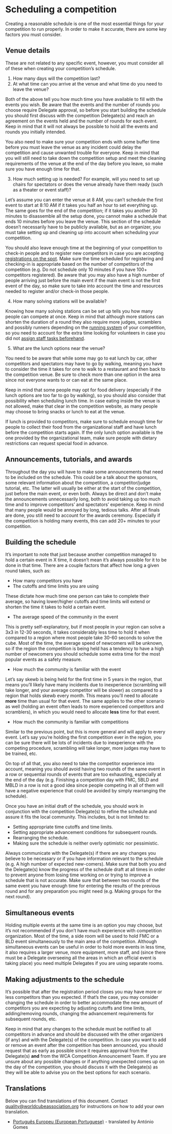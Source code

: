 # Scheduling a competition

Creating a reasonable schedule is one of the most essential things for your competition to run properly. In order to make it accurate, there are some key factors you must consider.

## Venue details

These are not related to any specific event, however, you must consider all of these when creating your competition’s schedule.

1. How many days will the competition last?
2. At what time can you arrive at the venue and what time do you need to leave the venue?

Both of the above tell you how much time you have available to fill with the events you wish. Be aware that the events and the number of rounds you choose require Delegate approval, so before you start building the schedule you should first discuss with the competition Delegate(s) and reach an agreement on the events held and the number of rounds for each event. Keep in mind that it will not always be possible to hold all the events and rounds you initially intended.

You also need to make sure your competition ends with some buffer time before you must leave the venue as any incident could delay the competition and cause unwanted trouble for everyone. Keep in mind that you will still need to take down the competition setup and meet the cleaning requirements of the venue at the end of the day before you leave, so make sure you have enough time for that.

3. How much setting up is needed? For example, will you need to set up chairs for spectators or does the venue already have them ready (such as a theater or event staff)?

Let’s assume you can enter the venue at 8 AM, you can’t schedule the first event to start at 8:10 AM if it takes you half an hour to set everything up. The same goes for the end of the competition; if it takes you another 30 minutes to disassemble all the setup done, you cannot make a schedule that ends 10 minutes before you leave the venue. This section of the schedule doesn’t necessarily have to be publicly available, but as an organizer, you must take setting up and cleaning up into account when scheduling your competition.

You should also leave enough time at the beginning of your competition to check-in people and to register new competitors in case you are accepting [registrations on the spot](wcadoc{edudoc/organizer-guidelines/registration.pdf}). Make sure the time scheduled for registering and checking-in is appropriate based on the number of competitors of the competition (e.g. Do not schedule only 10 minutes if you have 100+ competitors registered). Be aware that you may also have a high number of people arriving just before the main event if the main event is not the first event of the day, so make sure to take into account the time and resources needed to register and/or check-in those people.

4. How many solving stations will be available?

Knowing how many solving stations can be set up tells you how many people can compete at once. Keep in mind that although more stations can shorten the duration of a round they also require more judges, scramblers and possibly runners depending on the [running system](wcadoc{edudoc/organizer-guidelines/running-systems.pdf}) of your competition, so you need to account for the extra time looking for volunteers in case you did not [assign staff tasks beforehand](wcadoc{edudoc/organizer-guidelines/staff.pdf}).

5. What are the lunch options near the venue?

You need to be aware that while some may go to eat lunch by car, other competitors and spectators may have to go by walking, meaning you have to consider the time it takes for one to walk to a restaurant and then back to the competition venue. Be sure to check more than one option in the area since not everyone wants to or can eat at the same place.

Keep in mind that some people may opt for food delivery (especially if the lunch options are too far to go by walking), so you should also consider that possibility when scheduling lunch time. In case eating inside the venue is not allowed, make that clear in the competition website, as many people may choose to bring snacks or lunch to eat at the venue.

If lunch is provided to competitors, make sure to schedule enough time for people to collect their food from the organizational staff and have lunch before the competition starts again. If the only lunch option available is the one provided by the organizational team, make sure people with dietary restrictions can request special food in advance.

## Announcements, tutorials, and awards

Throughout the day you will have to make some announcements that need to be included on the schedule. This could be a talk about the sponsors, some relevant information about the competition, a competitor/judge tutorial, etc. The latter will usually be either at the start of the competition, just before the main event, or even both. Always be direct and don’t make the announcements unnecessarily long, both to avoid taking up too much time and to improve competitors’ and spectators’ experience. Keep in mind that many people would be annoyed by long, tedious talks. After all finals are done, you still need to account for the awards ceremony. Especially if the competition is holding many events, this can add 20+ minutes to your competition.

## Building the schedule

It’s important to note that just because another competition managed to hold a certain event in X time, it doesn’t mean it’s always possible for it to be done in that time. There are a couple factors that affect how long a given round takes, such as:

- How many competitors you have
- The cutoffs and time limits you are using

These dictate how much time one person can take to complete their average, so having lower/higher cutoffs and time limits will extend or shorten the time it takes to hold a certain event.

- The average speed of the community in the event

This is pretty self-explanatory, but if most people in your region can solve a 3x3 in 12-30 seconds, it takes considerably less time to hold it when compared to a region where most people take 30-60 seconds to solve the cube. Most of the time, the average speed of newcomers will be unknown, so if the region the competition is being held has a tendency to have a high number of newcomers you should schedule some extra time for the most popular events as a safety measure.

- How much the community is familiar with the event

Let’s say skewb is being held for the first time in 5 years in the region, that means you’ll likely have many incidents due to inexperience (scrambling will take longer, and your average competitor will be slower) as compared to a region that holds skewb every month. This means you’ll need to allocate **more** time than usual for that event. The same applies to the other scenario as well (holding an event often leads to more experienced competitors and scramblers), in which you would need to allocate **less** time for that event.

- How much the community is familiar with competitions

Similar to the previous point, but this is more general and will apply to every event. Let’s say you’re holding the first competition ever in the region, you can be sure there will be lots of incidents due to inexperience with the competing procedure, scrambling will take longer, more judges may have to be trained, etc.

On top of all that, you also need to take the competitor experience into account, meaning you should avoid having two rounds of the same event in a row or sequential rounds of events that are too exhausting, especially at the end of the day (e.g. Finishing a competition day with FMC, 5BLD and MBLD in a row is not a good idea since people competing in all of them will have a negative experience that could be avoided by simply rearranging the schedule).

Once you have an initial draft of the schedule, you should work in conjunction with the competition Delegate(s) to refine the schedule and assure it fits the local community. This includes, but is not limited to:

- Setting appropriate time cutoffs and time limits.
- Setting appropriate advancement conditions for subsequent rounds.
- Rearranging the schedule.
- Making sure the schedule is neither overly optimistic nor pessimistic.

Always communicate with the Delegate(s) if there are any changes you believe to be necessary or if you have information relevant to the schedule (e.g. A high number of expected new-comers). Make sure that both you and the Delegate(s) know the progress of the schedule draft at all times in order to prevent anyone from losing time working on or trying to improve a schedule that is not accurate. Make sure that between two rounds of the same event you have enough time for entering the results of the previous round and for any preparation you might need (e.g. Making groups for the next round).

## Simultaneous events

Holding multiple events at the same time is an option you may choose, but it’s not recommended if you don’t have much experience with competition organization. Most of the time, a side room will be used to hold FMC or a BLD event simultaneously to the main area of the competition. Although simultaneous events can be useful in order to hold more events in less time, it also requires a larger venue, more equipment, more staff, and (since there must be a Delegate overseeing all the areas in which an official event is taking place) you need multiple Delegates if you are using separate rooms.

## Making adjustments to the schedule

It’s possible that after the registration period closes you may have more or less competitors than you expected. If that’s the case, you may consider changing the schedule in order to better accommodate the new amount of competitors you are expecting by adjusting cutoffs and time limits, adding/removing rounds, changing the advancement requirements for subsequent rounds, etc.

Keep in mind that any changes to the schedule must be notified to all competitors in advance and should be discussed with the other organizers (if any) and with the Delegate(s) of the competition. In case you want to add or remove an event after the competition has been announced, you should request that as early as possible since it requires approval from the Delegate(s) **and** from the WCA Competition Announcement Team. If you are unsure about any possible changes or if anything unexpected comes up on the day of the competition, you should discuss it with the Delegate(s) as they will be able to advise you on the best options for each scenario.

<div class="spacer"></div>

## Translations

Below you can find translations of this document. Contact quality@worldcubeassociation.org for instructions on how to add your own translation.

- [Português Europeu (European Portuguese)](wcadoc{edudoc/organizer-guidelines/pt/schedule.pdf}) - translated by António Gomes
